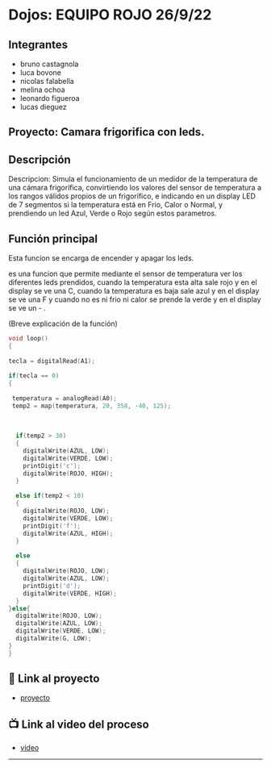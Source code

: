 #  Dojos: EQUIPO ROJO 26/9/22


## Integrantes 
- bruno castagnola
- luca bovone
- nicolas falabella
- melina ochoa
- leonardo figueroa
- lucas dieguez

## Proyecto: Camara frigorifica con leds.

## Descripción
Descripcion: Simula el funcionamiento de un medidor de la temperatura de una cámara frigorífica, convirtiendo los valores del sensor de temperatura a los rangos válidos propios de un frigorífico, e indicando en un display LED de 7 segmentos si la temperatura está en Frio, Calor o Normal, y prendiendo un led Azul, Verde o Rojo según estos parametros.

## Función principal
Esta funcion se encarga de encender y apagar los leds.

es una funcion que permite mediante el sensor de temperatura ver los diferentes leds prendidos, cuando la temperatura esta alta sale rojo y en el display se ve una C, cuando la temperatura es baja sale azul y en el display se ve una F y cuando no es ni frio ni calor se prende la verde y en el display se ve un - .

(Breve explicación de la función)

~~~ c (lenguaje en el que esta escrito)
void loop()
{
  
tecla = digitalRead(A1);
  
if(tecla == 0)
{
  
 temperatura = analogRead(A0);
 temp2 = map(temperatura, 20, 358, -40, 125);
 
  
  
  if(temp2 > 30)
  {
    digitalWrite(AZUL, LOW);
    digitalWrite(VERDE, LOW);
    printDigit('c');
    digitalWrite(ROJO, HIGH);
  } 
     
  else if(temp2 < 10)
  {
    digitalWrite(ROJO, LOW);
    digitalWrite(VERDE, LOW);
    printDigit('f');
    digitalWrite(AZUL, HIGH);
  }
     
  else
  {
    digitalWrite(ROJO, LOW);
    digitalWrite(AZUL, LOW);
    printDigit('d');
    digitalWrite(VERDE, HIGH);
  }  
}else{
  digitalWrite(ROJO, LOW);
  digitalWrite(AZUL, LOW);
  digitalWrite(VERDE, LOW);
  digitalWrite(G, LOW);
}
}
~~~

## :robot: Link al proyecto
- [proyecto](https://www.tinkercad.com/things/eUmyjlDAxmT)
## :tv: Link al video del proceso
- [video](https://www.youtube.com/watch?v=VyGjE8kx-O0)

---








